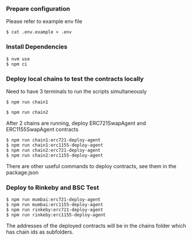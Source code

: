 

### Prepare configuration
Please refer to example env file
```shell
$ cat .env.example > .env
```

### Install Dependencies
```shell
$ nvm use
$ npm ci
```

### Deploy local chains to test the contracts locally
Need to have 3 terminals to run the scripts simultaneously
```shell
$ npm run chain1
```
```shell
$ npm run chain2
```
After 2 chains are running, deploy ERC721SwapAgent and ERC1155SwapAgent contracts
```shell
$ npm run chain1:erc721-deploy-agent
$ npm run chain1:erc1155-deploy-agent
$ npm run chain2:erc721-deploy-agent
$ npm run chain2:erc1155-deploy-agent
```
There are other useful commands to deploy contracts, see them in the package.json

### Deploy to Rinkeby and BSC Test
```shell
$ npm run mumbai:erc721-deploy-agent
$ npm run mumbai:erc1155-deploy-agent
$ npm run rinkeby:erc721-deploy-agent
$ npm run rinkeby:erc1155-deploy-agent
```

The addresses of the deployed contracts will be in the chains folder which has chain ids as subfolders.

